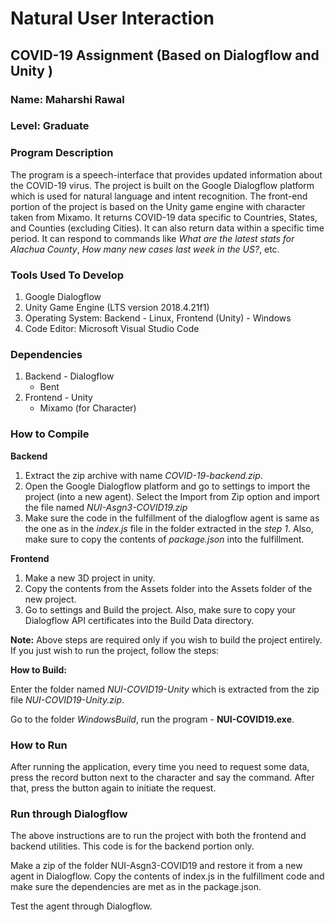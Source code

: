 # Natural User Interaction
## COVID-19 Assignment (Based on Dialogflow and Unity )

### Name: Maharshi Rawal
### Level: Graduate
### Program Description
The program is a speech-interface that provides updated information about the COVID-19 virus.
The project is built on the Google Dialogflow platform which is used for natural language and intent recognition.
The front-end portion of the project is based on the Unity game engine with character taken from Mixamo. 
It returns COVID-19 data specific to Countries, States, and Counties (excluding Cities). It can also return data within a specific time period. It can respond to commands like *What are the latest stats for Alachua County*, *How many new cases last week in the US?*, etc.

### Tools Used To Develop
1. Google Dialogflow
2. Unity Game Engine (LTS version 2018.4.21f1)
3. Operating System: Backend - Linux, Frontend (Unity) - Windows
4. Code Editor: Microsoft Visual Studio Code

### Dependencies
1. Backend - Dialogflow
    - Bent
2. Frontend - Unity
    - Mixamo (for Character)

### How to Compile
**Backend**
1. Extract the zip archive with name *COVID-19-backend.zip*.
2. Open the Google Dialogflow platform and go to settings to import the project (into a new agent). Select the Import from Zip option and import the file named *NUI-Asgn3-COVID19.zip*
3. Make sure the code in the fulfillment of the dialogflow agent is same as the one as in the *index.js* file in the folder extracted in the *step 1*. Also, make sure to copy the contents of *package.json* into the fulfillment.


**Frontend**
1. Make a new 3D project in unity.
2. Copy the contents from the Assets folder into the Assets folder of the new project. 
3. Go to settings and Build the project. Also, make sure to copy your Dialogflow API certificates into the Build Data directory.

**Note:** Above steps are required only if you wish to build the project entirely. If you just wish to run the project, follow the steps:

**How to Build:** 

Enter the folder named *NUI-COVID19-Unity* which is extracted from the zip file *NUI-COVID19-Unity.zip*.

Go to the folder *WindowsBuild*, run the program - **NUI-COVID19.exe**.

### How to Run

After running the application, every time you need to request some data, press the record button next to the character and say the command. After that, press the button again to initiate the request.



### Run through Dialogflow

The above instructions are to run the project with both the frontend and backend utilities. This code  is for the backend portion only. 

Make a zip of the folder NUI-Asgn3-COVID19 and restore it from a new agent in Dialogflow. Copy the contents of index.js in the fulfillment code and make sure the dependencies are met as in the package.json.

Test the agent through Dialogflow.
